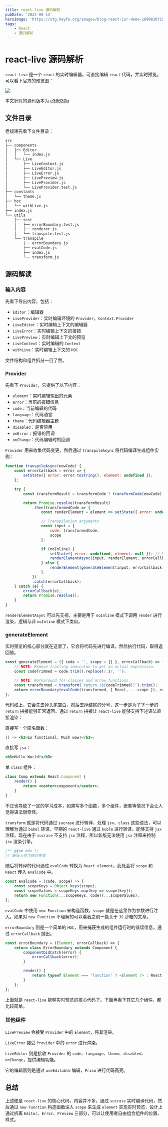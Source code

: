 ```yaml
---
title: react-live 源码解析
pubDate: '2022-08-13'
heroImage: 'https://stg.heyfe.org/images/blog-react-isr-demo-1690810719572.png'
tags:
    - React
    - 源码解析
---
```


# react-live 源码解析

`react-live` 是一个 `react` 的实时编辑器，可直接编辑 `react` 代码，并实时预览。可以看下官方的预览图：

![](https://user-images.githubusercontent.com/17658189/63181897-1d67d380-c049-11e9-9dd2-7da2a3a57f05.gif)

本文针对的源码版本为 [e36630b](https://github.com/FormidableLabs/react-live/tree/e36630bdf821aac702684130a85867b4bec82318)

## 文件目录

老规矩先看下文件目录：

```sh
src
├── components
│   ├── Editor
│   │   └── index.js
│   └── Live
│       ├── LiveContext.js
│       ├── LiveEditor.js
│       ├── LiveError.js
│       ├── LivePreview.js
│       ├── LiveProvider.js
│       └── LiveProvider.test.js
├── constants
│   └── theme.js
├── hoc
│   └── withLive.js
├── index.js
└── utils
    ├── test
    │   ├── errorBoundary.test.js
    │   ├── renderer.js
    │   └── transpile.test.js
    └── transpile
        ├── errorBoundary.js
        ├── evalCode.js
        ├── index.js
        └── transform.js
```

## 源码解读

### 输入内容

先看下导出内容，包括：

-   `Editor`：编辑器
-   `LiveProvider`：实时编辑环境的 `Provider`，`Context.Provider`
-   `LiveEditor`：实时编辑上下文的编辑器
-   `LiveError`：实时编辑上下文的报错
-   `LivePreview`：实时编辑上下文的预览
-   `LiveContext`：实时编辑的 `Context`
-   `withLive`：实时编辑上下文的 `HOC`

文件结构和组件拆分一目了然。

### Provider

先看下 `Provider`，它提供了以下内容：

-   `element`：实时编辑输出的元素
-   `error`：当前的报错信息
-   `code`：当前编辑的代码
-   `language`：代码语言
-   `theme`：代码编辑器主题
-   `disabled`：是否禁用
-   `onError`：报错的回调
-   `onChange`：代码编辑时的回调

`Provider` 用来收集代码变更，然后通过 `transpileAsync` 将代码编译生成组件实例：

```js
function transpileAsync(newCode) {
    const errorCallback = error => {
        setState({ error: error.toString(), element: undefined });
    };

    try {
        const transformResult = transformCode ? transformCode(newCode) : newCode;

        return Promise.resolve(transformResult)
            .then(transformedCode => {
                const renderElement = element => setState({ error: undefined, element });

                // Transpilation arguments
                const input = {
                    code: transformedCode,
                    scope
                };

                if (noInline) {
                    setState({ error: undefined, element: null }); // Reset output for async (no inline) evaluation
                    renderElementAsync(input, renderElement, errorCallback);
                } else {
                    renderElement(generateElement(input, errorCallback));
                }
            })
            .catch(errorCallback);
    } catch (e) {
        errorCallback(e);
        return Promise.resolve();
    }
}
```

`renderElementAsync` 可以先无视，主要是用于 `noInline` 模式下调用 `render` 进行渲染，逻辑与非 `noInline` 模式下类似。

### generateElement

实时预览的核心部分就在这里了，它会将代码先进行编译，然后执行代码，取得返回值。

```js
const generateElement = ({ code = '', scope = {} }, errorCallback) => {
    // NOTE: Remove trailing semicolon to get an actual expression.
    const codeTrimmed = code.trim().replace(/;$/, '');

    // NOTE: Workaround for classes and arrow functions.
    const transformed = transform(`return (${codeTrimmed})`).trim();
    return errorBoundary(evalCode(transformed, { React, ...scope }), errorCallback);
};
```

代码如上，它会先去掉头尾空白，然后去掉结尾的分号，这一步是为了下一步的 `return` 拼接能够正常返回。通过 `return` 拼接让 `react-live` 能够支持下述语法直接渲染：

直接写一个匿名函数：

```jsx
() => <h3>So functional. Much wow!</h3>;
```

直接写 `jsx`：

```jsx
<h3>Hello World!</h3>
```

单 `class` 组件：

```jsx
class Comp extends React.Component {
    render() {
        return <center>component</center>;
    }
}
```

不过也导致了一定的学习成本，如果写多个函数，多个组件，嵌套等情况下会让人觉得语法很奇怪。

`transform` 就是将代码通过 `sucrase` 进行转译，处理 `jsx`、`class` 这些语法，可以理解为通过 `babel` 转译。早期的 `react-live` 通过 `buble` 进行转译，能够支持 `jsx` 注释，现在由于 `sucrase` 不支持 `jsx` 注释，所以新版无法使用 `jsx` 注释来控制 `jsx` 渲染引擎。

```jsx
/** @jsx mdx */
// 新版上述注释会失效
```

随后将转译的代码通过 `evalCode` 转换为 `React element`，此处会将 `scope` 和 `React` 传入 `evalCode` 中。

```js
const evalCode = (code, scope) => {
    const scopeKeys = Object.keys(scope);
    const scopeValues = scopeKeys.map(key => scope[key]);
    return new Function(...scopeKeys, code)(...scopeValues);
};
```

`evalCode` 中使用 `new Function` 来构造函数，`scope` 就是在这里作为参数进行注入。如果对 `new Function` 不理解的可以看我之前一篇关于 `JS` 沙箱的文章。

`errorBoundary` 则是一个简单的 `HOC`，用来捕获生成的组件运行时的错误信息，通过 `errorCallback` 抛出。

```js
const errorBoundary = (Element, errorCallback) => {
    return class ErrorBoundary extends Component {
        componentDidCatch(error) {
            errorCallback(error);
        }

        render() {
            return typeof Element === 'function' ? <Element /> : React.isValidElement(Element) ? Element : null;
        }
    };
};
```

上面就是 `react-live` 能够实时预览的核心代码了。下面再看下其它几个组件，都比较简单。

### 其他组件

`LivePreview` 会接受 `Provider` 中的 `Element`，将其渲染。

`LiveError` 接受 `Provider` 中的 `error` 进行渲染。

`LiveEditor` 则是接收 `Provider` 的 `code`、`language`、`theme`、`disabled`、`onChange`，提供编辑功能。

它的编辑器则是通过 `useEditable` 编辑，`Prism` 进行代码高亮。

## 总结

上述便是 `react-live` 的核心代码，内容并不多，通过 `sucrase` 实时编译代码，然后通过 `new Function` 构造函数注入 `scope` 来生成 `element` 实现实时预览，设计上通过拆离 `Editor`、`Error`、`Preview` 三部分，可以让使用者自由组合组件的位置、样式。
